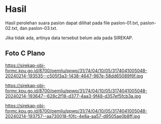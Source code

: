 # Hasil

Hasil perolehan suara paslon dapat dilihat pada file paslon-01.txt, paslon-02.txt, dan paslon-03.txt.

Jika tidak ada, artinya data tersebut belum ada pada SIREKAP.

## Foto C Plano

https://sirekap-obj-formc.kpu.go.id/8700/pemilu/ppwp/31/74/04/10/05/3174041005048-20240214-193535--c505f3a3-1438-4647-967e-58dd65089f6f.jpg

https://sirekap-obj-formc.kpu.go.id/8700/pemilu/ppwp/31/74/04/10/05/3174041005048-20240214-193647--628c2f18-d377-4aa3-9f48-d357ef5fcb3a.jpg

https://sirekap-obj-formc.kpu.go.id/8700/pemilu/ppwp/31/74/04/10/05/3174041005048-20240214-193757--aa730018-f0fc-4e8a-aa57-d9505ae0b8ff.jpg
